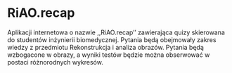 # RiAO.recap
Aplikacji internetowa o nazwie ,,RiAO.recap’’ zawierająca quizy skierowana do studentów inżynierii biomedycznej. Pytania będą obejmowały zakres wiedzy z przedmiotu Rekonstrukcja i  analiza obrazów.  Pytania będą wzbogacone w obrazy, a wyniki testów będzie można obserwować w postaci różnorodnych wykresów.
